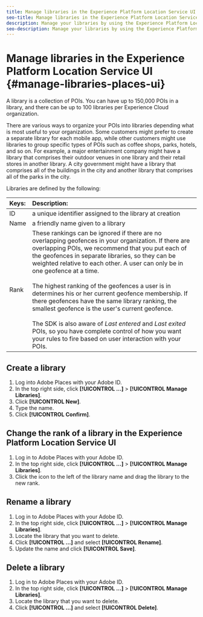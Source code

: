 ```yaml
---
title: Manage libraries in the Experience Platform Location Service UI
seo-title: Manage libraries in the Experience Platform Location Service UI
description: Manage your libraries by using the Experience Platform Location Service UI.
seo-description: Manage your libraries by using the Experience Platform Location Service UI.
---
```


# Manage libraries in the Experience Platform Location Service UI {#manage-libraries-places-ui}

A library is a collection of POIs. You can have up to 150,000 POIs in a library, and there can be up to 100 libraries per Experience Cloud organization.  

There are various ways to organize your POIs into libraries depending what is most useful to your organization. Some customers might prefer to create a separate library for each mobile app, while other customers might use libraries to group specific types of POIs such as coffee shops, parks, hotels, and so on. For example, a major entertainment company might have a library that comprises their outdoor venues in one library and their retail stores in another library. A city government might have a library that comprises all of the buildings in the city and another library that comprises all of the parks in the city.  

Libraries are defined by the following:

| Keys: | Description: |
| :--- | :--- |
| ID | a unique identifier assigned to the library at creation |
| Name | a friendly name given to a library |
| Rank | These rankings can be ignored if there are no overlapping geofences in your organization. If there are overlapping POIs, we recommend that you put each of the geofences in separate libraries, so they can be weighted relative to each other. A user can only be in one geofence at a time. <br><br>The highest ranking of the geofences a user is in determines his or her current geofence membership. If there geofences have the same library ranking, the smallest geofence is the user's current geofence. <br><br>The SDK is also aware of *Last entered* and *Last exited* POIs, so you have complete control of how you want your rules to fire based on user interaction with your POIs. |

## Create a library

1. Log into Adobe Places with your Adobe ID.
2. In the top right side, click **[!UICONTROL ...]**  > **[!UICONTROL Manage Libraries]**. 
3. Click **[!UICONTROL New]**.
4. Type the name.
5. Click **[!UICONTROL Confirm]**.

## Change the rank of a library in the Experience Platform Location Service UI

1. Log in to Adobe Places with your Adobe ID.
2. In the top right side, click **[!UICONTROL ...]**  > **[!UICONTROL Manage Libraries]**.
3. Click the icon to the left of the library name and drag the library to the new rank. 

## Rename a library

1. Log in to Adobe Places with your Adobe ID.
2. In the top right side, click **[!UICONTROL ...]** > **[!UICONTROL Manage Libraries]**.
3. Locate the library that you want to delete.
4. Click **[!UICONTROL ...]** and select **[!UICONTROL Rename]**.
5. Update the name and click **[!UICONTROL Save]**.

## Delete a library

1. Log in to Adobe Places with your Adobe ID.
2. In the top right side, click **[!UICONTROL ...]** > **[!UICONTROL Manage Libraries]**.
3. Locate the library that you want to delete.
4. Click **[!UICONTROL ...]** and select **[!UICONTROL Delete]**.

